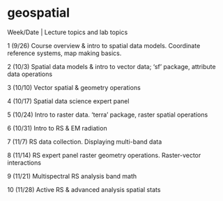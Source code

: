 # geospatial


Week/Date | Lecture topics and lab topics

1 (9/26)	Course overview & intro to spatial data models. Coordinate reference systems, map making basics.

2 (10/3)	Spatial data models & intro to vector data;	‘sf’ package, attribute data operations

3 (10/10)	Vector spatial & geometry operations

4 (10/17)	Spatial data science expert panel

5 (10/24)	Intro to raster data.	‘terra’ package, raster spatial operations

6 (10/31)	Intro to RS & EM radiation

7 (11/7)	RS data collection. Displaying multi-band data

8 (11/14)	RS expert panel	raster geometry operations. Raster-vector interactions

9 (11/21)	Multispectral RS analysis	band math

10 (11/28) Active RS & advanced analysis	spatial stats
